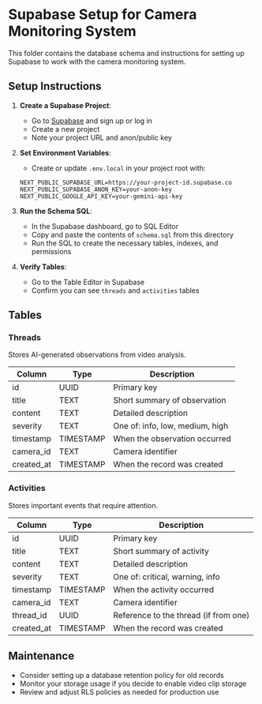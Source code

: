 # Supabase Setup for Camera Monitoring System

This folder contains the database schema and instructions for setting up Supabase to work with the camera monitoring system.

## Setup Instructions

1. **Create a Supabase Project**:
   - Go to [Supabase](https://supabase.com) and sign up or log in
   - Create a new project
   - Note your project URL and anon/public key

2. **Set Environment Variables**:
   - Create or update `.env.local` in your project root with:
   ```
   NEXT_PUBLIC_SUPABASE_URL=https://your-project-id.supabase.co
   NEXT_PUBLIC_SUPABASE_ANON_KEY=your-anon-key
   NEXT_PUBLIC_GOOGLE_API_KEY=your-gemini-api-key
   ```

3. **Run the Schema SQL**:
   - In the Supabase dashboard, go to SQL Editor
   - Copy and paste the contents of `schema.sql` from this directory
   - Run the SQL to create the necessary tables, indexes, and permissions

4. **Verify Tables**:
   - Go to the Table Editor in Supabase
   - Confirm you can see `threads` and `activities` tables

## Tables

### Threads
Stores AI-generated observations from video analysis.

| Column      | Type      | Description                            |
|-------------|-----------|----------------------------------------|
| id          | UUID      | Primary key                            |
| title       | TEXT      | Short summary of observation           |
| content     | TEXT      | Detailed description                   |
| severity    | TEXT      | One of: info, low, medium, high        |
| timestamp   | TIMESTAMP | When the observation occurred          |
| camera_id   | TEXT      | Camera identifier                      |
| created_at  | TIMESTAMP | When the record was created            |

### Activities
Stores important events that require attention.

| Column      | Type      | Description                            |
|-------------|-----------|----------------------------------------|
| id          | UUID      | Primary key                            |
| title       | TEXT      | Short summary of activity              |
| content     | TEXT      | Detailed description                   |
| severity    | TEXT      | One of: critical, warning, info        |
| timestamp   | TIMESTAMP | When the activity occurred             |
| camera_id   | TEXT      | Camera identifier                      |
| thread_id   | UUID      | Reference to the thread (if from one)  |
| created_at  | TIMESTAMP | When the record was created            |

## Maintenance

- Consider setting up a database retention policy for old records
- Monitor your storage usage if you decide to enable video clip storage
- Review and adjust RLS policies as needed for production use 